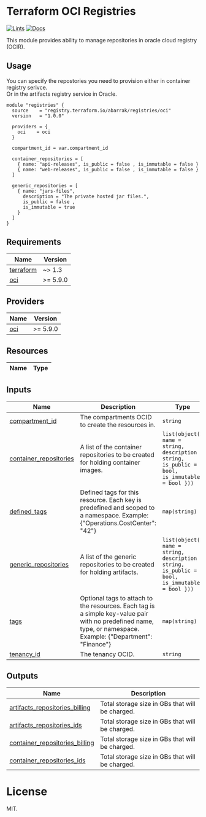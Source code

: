 <!-- BEGIN_TF_DOCS -->
# Terraform OCI Registries

[![Lints](https://github.com/abarrak/terraform-oci-registries/actions/workflows/format.yml/badge.svg)](https://github.com/abarrak/terraform-oci-registries/actions/workflows/format.yml) [![Docs](https://github.com/abarrak/terraform-oci-registries/actions/workflows/docs.yml/badge.svg)](https://github.com/abarrak/terraform-oci-registries/actions/workflows/docs.yml)

This module provides ability to manage repositories in oracle cloud registry (OCIR).

## Usage
You can specify the repostories you need to provision either in container registry serivce. <br>
Or in the artifacts registry service in Oracle.

```hcl
module "registries" {
  source    = "registry.terraform.io/abarrak/registries/oci"
  version   = "1.0.0"

  providers = {
    oci    = oci
  }

  compartment_id = var.compartment_id

  container_repositories = [
    { name: "api-releases", is_public = false , is_immutable = false }
    { name: "web-releases", is_public = false , is_immutable = false }
  ]

  generic_repositories = [
    { name: "jars-files",
      description = "The private hosted jar files.",
      is_public = false ,
      is_immutable = true
    }
  ]
}
```

## Requirements

| Name | Version |
|------|---------|
| <a name="requirement_terraform"></a> [terraform](#requirement\_terraform) | ~> 1.3 |
| <a name="requirement_oci"></a> [oci](#requirement\_oci) | >= 5.9.0 |

## Providers

| Name | Version |
|------|---------|
| <a name="provider_oci"></a> [oci](#provider\_oci) | >= 5.9.0 |

## Resources

| Name | Type |
|------|------|

## Inputs

| Name | Description | Type | Default | Required |
|------|-------------|------|---------|:--------:|
| <a name="input_compartment_id"></a> [compartment\_id](#input\_compartment\_id) | The compartments OCID to create the resources in. | `string` | n/a | yes |
| <a name="input_container_repositories"></a> [container\_repositories](#input\_container\_repositories) | A list of the container repositories to be created for holding container images. | `list(object({ name = string, description = string, is_public = bool, is_immutable = bool }))` | `[]` | no |
| <a name="input_defined_tags"></a> [defined\_tags](#input\_defined\_tags) | Defined tags for this resource. Each key is predefined and scoped to a namespace. Example: {"Operations.CostCenter": "42"} | `map(string)` | `{}` | no |
| <a name="input_generic_repositories"></a> [generic\_repositories](#input\_generic\_repositories) | A list of the generic repositories to be created for holding artifacts. | `list(object({ name = string, description = string, is_public = bool, is_immutable = bool }))` | `[]` | no |
| <a name="input_tags"></a> [tags](#input\_tags) | Optional tags to attach to the resources. Each tag is a simple key-value pair with no predefined name, type, or namespace. Example: {"Department": "Finance"} | `map(string)` | `{}` | no |
| <a name="input_tenancy_id"></a> [tenancy\_id](#input\_tenancy\_id) | The tenancy OCID. | `string` | n/a | yes |

## Outputs

| Name | Description |
|------|-------------|
| <a name="output_artifacts_repositories_billing"></a> [artifacts\_repositories\_billing](#output\_artifacts\_repositories\_billing) | Total storage size in GBs that will be charged. |
| <a name="output_artifacts_repositories_ids"></a> [artifacts\_repositories\_ids](#output\_artifacts\_repositories\_ids) | Total storage size in GBs that will be charged. |
| <a name="output_container_repositories_billing"></a> [container\_repositories\_billing](#output\_container\_repositories\_billing) | Total storage size in GBs that will be charged. |
| <a name="output_container_repositories_ids"></a> [container\_repositories\_ids](#output\_container\_repositories\_ids) | Total storage size in GBs that will be charged. |

# License

MIT.
<!-- END_TF_DOCS -->
